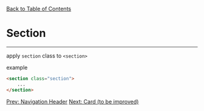 
[Back to Table of Contents](https://github.com/jkbicbic/XUI)

# Section
----
apply `section` class to `<section>`

example
```HTML
<section class="section">
    ...
</section>
```

[Prev: Navigation Header](https://github.com/jkbicbic/XUI/blob/master/docs/Navigation-Header.md#Navigation-Header) [Next: Card (to be improved)](https://github.com/jkbicbic/XUI/blob/master/docs/Card.md#Card)
